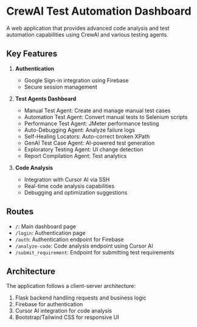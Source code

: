 # CrewAI Test Automation Dashboard

A web application that provides advanced code analysis and test automation capabilities using CrewAI and various testing agents.

## Key Features

1. **Authentication**
   - Google Sign-in integration using Firebase
   - Secure session management

2. **Test Agents Dashboard**
   - Manual Test Agent: Create and manage manual test cases
   - Automation Test Agent: Convert manual tests to Selenium scripts
   - Performance Test Agent: JMeter performance testing
   - Auto-Debugging Agent: Analyze failure logs
   - Self-Healing Locators: Auto-correct broken XPath
   - GenAI Test Case Agent: AI-powered test generation
   - Exploratory Testing Agent: UI change detection
   - Report Compilation Agent: Test analytics

3. **Code Analysis**
   - Integration with Cursor AI via SSH
   - Real-time code analysis capabilities
   - Debugging and optimization suggestions

## Routes

- `/`: Main dashboard page
- `/login`: Authentication page
- `/auth`: Authentication endpoint for Firebase
- `/analyze-code`: Code analysis endpoint using Cursor AI
- `/submit_requirement`: Endpoint for submitting test requirements

## Architecture

The application follows a client-server architecture:
1. Flask backend handling requests and business logic
2. Firebase for authentication
3. Cursor AI integration for code analysis
4. Bootstrap/Tailwind CSS for responsive UI
